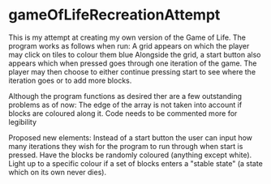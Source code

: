 # gameOfLifeRecreationAttempt
This is my attempt at creating my own version of the Game of Life.
The program works as follows when run:
A grid appears on which the player may click on tiles to colour them blue
Alongside the grid, a start button also appears which when pressed goes through one iteration of the game.
The player may then choose to either continue pressing start to see where the iteration goes or to add more blocks.

Although the program functions as desired ther are a few outstanding problems as of now:
The edge of the array is not taken into account if blocks are coloured along it.
Code needs to be commented more for legibility

Proposed new elements:
Instead of a start button the user can input how many iterations they wish for the program to run through when start is pressed.
Have the blocks be randomly coloured (anything except white).
Light up to a specific colour if a set of blocks enters a "stable state" (a state which on its own never dies).
      

